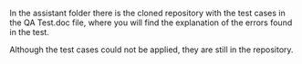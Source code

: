 In the assistant folder there is the cloned repository with the test cases in the QA Test.doc file, where you will find the explanation of the errors found in the test.

Although the test cases could not be applied, they are still in the repository.
